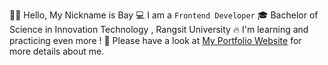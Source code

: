 🧑🏻  Hello, My Nickname is Bay
💻  I am a `Frontend Developer`
🎓  Bachelor of Science in Innovation Technology , Rangsit University
🔥  I'm learning and practicing even more !
📄  Please have a look at [My Portfolio Website](https://nattagrit-portfolio.netlify.app/) for more details about me.





